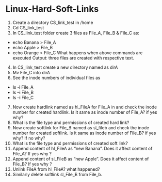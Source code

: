 # Linux-Hard-Soft-Links

1.	Create a directory CS_link_test in /home
2.	Cd CS_link_test
3.	In CS_link_test folder create 3 files as File_A, File_B & File_C as:
-	echo Banana > File_A 
-	echo Apple > File_B 
-	echo Orange > File_C 
What happens when above commands are executed
Output:  three files are created with respective text.

4.	In CS_link_test create a new directory named as dirA
5.	Mv File_C into dirA
6.	See the inode numbers of individual files as
-	ls -i File_A
-	ls –i File_B
-	ls –i File_C
7.	Now create hardlink  named as hl_FileA for File_A in and check the inode number for created hardlink. Is it same as inode number of File_A? if yes why?
8.	What is the file type and permissions of created hard link?
9.	Now create softlink for File_B named as sl_fileb  and check the inode number for created softlink. Is it same as inode number of File_B? if yes why? If no why?
10.	What is the file type and permissions of created soft link?
11.	Append content of  hl_FileA as “new Banana”. Does it affect content of File_A? If yes why ?
12.	Append content of  sl_FileB as “new Apple”. Does it affect content of File_B? If yes why ? 
13.	Unlink FileA from hl_FileA? what happened?
14.	Similarly delete softlink sl_File_B from File_b.

